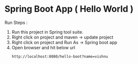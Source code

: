 # Spring Boot App ( Hello World )


Run Steps : 

1. Run this project in Spring tool suite.
2. Right click on project and maven -> update project
3. Right click on project and Run As -> Spring boot app
4. Open browser and hit below url
	```
 	http://localhost:8080/hello-boot?name=vishnu
	```